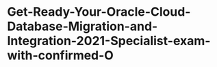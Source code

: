 # Get-Ready-Your-Oracle-Cloud-Database-Migration-and-Integration-2021-Specialist-exam-with-confirmed-O